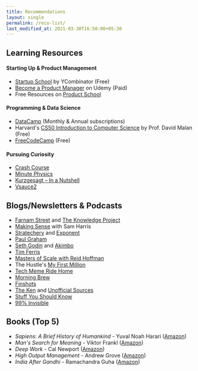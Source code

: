 ```yaml
---
title: Recommendations
layout: single
permalink: /reco-list/
last_modified_at: 2021-03-30T16:50:00+05:30
---
```

## Learning Resources
#### Starting Up & Product Management
- [Startup School](https://www.startupschool.org/) by YCombinator (Free)
- [Become a Product Manager](https://www.udemy.com/course/become-a-product-manager-learn-the-skills-get-a-job/) on Udemy (Paid)
- Free Resources on [Product School](https://productschool.com/free-product-management-resources/)

#### Programming & Data Science
- [DataCamp](https://learn.datacamp.com/) (Monthly & Annual subscriptions)
- Harvard's [CS50 Introduction to Computer Science](https://cs50.harvard.edu/x/2021/) by Prof. David Malan (Free)
- [FreeCodeCamp](https://www.freecodecamp.org/) (Free)

#### Pursuing Curiosity
- [Crash Course](https://www.youtube.com/user/crashcourse)
- [Minute Physics](https://www.youtube.com/user/minutephysics/)
- [Kurzgesagt – In a Nutshell](https://www.youtube.com/c/inanutshell/)
- [Vsauce2](https://www.youtube.com/user/Vsauce2/)

## Blogs/Newsletters & Podcasts
- [Farnam Street](https://fs.blog/) and [The Knowledge Project](https://fs.blog/knowledge-project/)
- [Making Sense](https://samharris.org/podcast/) with Sam Harris
- [Stratechery](https://stratechery.com/) and [Exponent](https://exponent.fm/)
- [Paul Graham](http://paulgraham.com/)
- [Seth Godin](https://seths.blog/) and [Akimbo](https://www.akimbo.link/)
- [Tim Ferris](https://tim.blog/podcast/)
- [Masters of Scale with Reid Hoffman](https://mastersofscale.com/)
- The Hustle's [My First Million](https://thehustle.co/my-first-million-podcast/)
- [Tech Meme Ride Home](https://www.ridehome.info/show/techmeme-ride-home/)
- [Morning Brew](https://www.morningbrew.com/daily/r?kid=5f1c3348)
- [Finshots](https://finshots.in/)
- [The Ken](https://the-ken.com/join/?code=Anil-NTk5NDM=) and [Unofficial Sources](https://open.spotify.com/show/0bAeCQeb8MafkJ7KaHwUlw)
- [Stuff You Should Know](https://www.iheart.com/podcast/105-stuff-you-should-know-26940277/)
- [99% Invisible](https://99percentinvisible.org/)

## Books (Top 5)
- *Sapiens: A Brief History of Humankind* - Yuval Noah Harari ([Amazon](https://amzn.to/2PgOOTe))
- *Man's Search for Meaning* - Viktor Frankl ([Amazon](https://amzn.to/3czJ14j))
- *Deep Work* - Cal Newport ([Amazon](https://amzn.to/3cB9lL2))
- *High Output Management* - Andrew Grove ([Amazon](https://amzn.to/2PDQEgU))
- *India After Gandhi* - Ramachandra Guha ([Amazon](https://amzn.to/3m5OQth))
